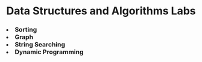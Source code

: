 # Data Structures and Algorithms Labs
<h3>
<li>Sorting</li>
<li>Graph</li>
<li>String Searching</li>
<li>Dynamic Programming</li>
</h3>


